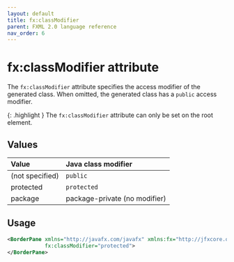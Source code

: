 ```yaml
---
layout: default
title: fx:classModifier
parent: FXML 2.0 language reference
nav_order: 6
---
```


# fx:classModifier attribute
The `fx:classModifier` attribute specifies the access modifier of the generated class. When omitted, the generated class has a `public` access modifier.

{: .highlight }
The `fx:classModifier` attribute can only be set on the root element.

## Values

| Value | Java class modifier |
|:-|:-|
| (not specified) | `public` |
| protected | `protected` |
| package | package-private (no modifier) |

## Usage

```xml
<BorderPane xmlns="http://javafx.com/javafx" xmlns:fx="http://jfxcore.org/fxml/2.0"
            fx:classModifier="protected">
</BorderPane>
```